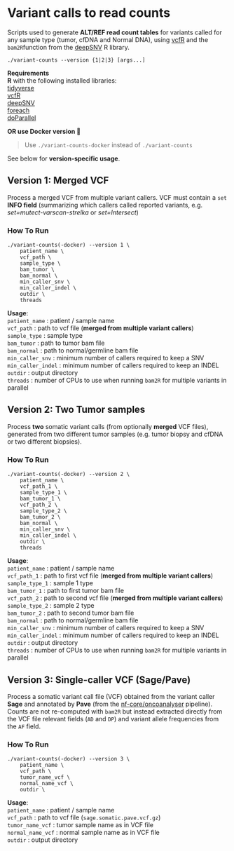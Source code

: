 # Variant calls to read counts
Scripts used to generate **ALT/REF read count tables** for variants called for any sample type (tumor, cfDNA and Normal DNA), using [vcfR](https://github.com/knausb/vcfR) and the `bam2R`function from the [deepSNV](https://github.com/gerstung-lab/deepSNV) R library. 

```
./variant-counts --version {1|2|3} [args...]
```

**Requirements** <br>
**R** with the following installed libraries:<br>
[tidyverse](https://www.tidyverse.org/) <br>
[vcfR](https://github.com/knausb/vcfR) <br>
[deepSNV](https://github.com/gerstung-lab/deepSNV) <br>
[foreach](https://cran.r-project.org/web/packages/foreach/index.html) <br>
[doParallel](https://cran.r-project.org/web/packages/doParallel/index.html)

**OR use Docker version 🐳**
>Use `./variant-counts-docker` instead of `./variant-counts`

See below for **version-specific usage**.

## Version 1: Merged VCF
Process a merged VCF from multiple variant callers. VCF must contain a  `set` **INFO field** (summarizing which callers called reported variants, e.g. *set=mutect-varscan-strelka* or *set=Intersect*)

### How To Run
```
./variant-counts(-docker) --version 1 \
	patient_name \
	vcf_path \
	sample_type \
	bam_tumor \
	bam_normal \
	min_caller_snv \
	min_caller_indel \
	outdir \
	threads
```
**Usage**: <br>
`patient_name` : patient / sample name <br>
`vcf_path` : path to vcf file (**merged from multiple variant callers**) <br>
`sample_type` : sample type <br>
`bam_tumor` : path to tumor bam file <br>
`bam_normal` : path to normal/germline bam file <br>
`min_caller_snv` : minimum number of callers required to keep a SNV <br>
`min_caller_indel` : minimum number of callers required to keep an INDEL <br>
`outdir` : output directory <br>
`threads` : number of CPUs to use when running `bam2R` for multiple variants in parallel <br>

## Version 2: Two Tumor samples
Process **two** somatic variant calls (from optionally **merged** VCF files), generated from two different tumor samples (e.g. tumor biopsy and cfDNA or two different biopsies).

### How To Run
```
./variant-counts(-docker) --version 2 \
	patient_name \
	vcf_path_1 \
	sample_type_1 \
	bam_tumor_1 \
	vcf_path_2 \
	sample_type_2 \
	bam_tumor_2 \
	bam_normal \
	min_caller_snv \
	min_caller_indel \
	outdir \
	threads
```
**Usage**: <br>
`patient_name` : patient / sample name <br>
`vcf_path_1` : path to first vcf file (**merged from multiple variant callers**) <br>
`sample_type_1` : sample 1 type <br>
`bam_tumor_1` : path to first tumor bam file <br>
`vcf_path_2` : path to second vcf file (**merged from multiple variant callers**) <br>
`sample_type_2` : sample 2 type <br>
`bam_tumor_2` : path to second tumor bam file <br>
`bam_normal` : path to normal/germline bam file <br>
`min_caller_snv` : minimum number of callers required to keep a SNV <br>
`min_caller_indel` : minimum number of callers required to keep an INDEL <br>
`outdir` : output directory <br>
`threads` : number of CPUs to use when running `bam2R` for multiple variants in parallel <br>

## Version 3: Single-caller VCF (Sage/Pave)

Process a somatic variant call file (VCF) obtained from the variant caller **Sage** and annotated by **Pave** (from the [nf-core/oncoanalyser](https://github.com/nf-core/oncoanalyser) pipeline). Counts are not re-computed with `bam2R` but instead extracted directly from the VCF file relevant fields (`AD` and `DP`) and variant allele frequencies from the `AF` field. 

### How To Run
```
./variant-counts(-docker) --version 3 \
	patient_name \
	vcf_path \
	tumor_name_vcf \
	normal_name_vcf \
	outdir \
```

**Usage**: <br>
`patient_name` : patient / sample name <br>
`vcf_path` : path to vcf file (`sage.somatic.pave.vcf.gz`) <br>
`tumor_name_vcf` : tumor sample name as in VCF file <br>
`normal_name_vcf` : normal sample name as in VCF file <br>
`outdir` : output directory <br>

## 

